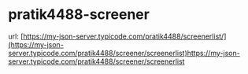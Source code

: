 # pratik4488-screener

url: [https://my-json-server.typicode.com/pratik4488/screenerlist/](https://my-json-server.typicode.com/pratik4488/screener/screenerlist)https://my-json-server.typicode.com/pratik4488/screener/screenerlist
